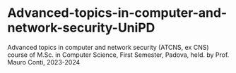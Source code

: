 # Advanced-topics-in-computer-and-network-security-UniPD
Advanced topics in computer and network security (ATCNS, ex CNS) course of M.Sc. in Computer Science, First Semester, Padova, held. by Prof. Mauro Conti, 2023-2024
